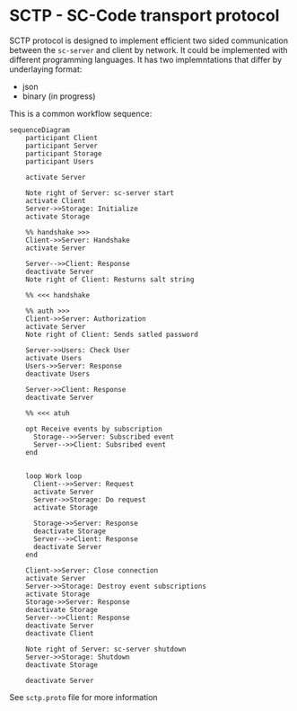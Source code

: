 # SCTP - SC-Code transport protocol

SCTP protocol is designed to implement efficient two sided communication between the `sc-server` and client by network.
It could be implemented with different programming languages. It has two implemntations that differ by underlaying format:

- json
- binary (in progress)

This is a common workflow sequence:

```mermaid
sequenceDiagram
    participant Client
    participant Server
    participant Storage
    participant Users

    activate Server

    Note right of Server: sc-server start
    activate Client
    Server->>Storage: Initialize
    activate Storage

    %% handshake >>>
    Client->>Server: Handshake
    activate Server
    
    Server-->>Client: Response
    deactivate Server
    Note right of Client: Resturns salt string

    %% <<< handshake

    %% auth >>>
    Client->>Server: Authorization
    activate Server
    Note right of Client: Sends satled password

    Server->>Users: Check User
    activate Users
    Users->>Server: Response
    deactivate Users

    Server->>Client: Response
    deactivate Server

    %% <<< atuh

    opt Receive events by subscription
      Storage-->>Server: Subscribed event
      Server-->>Client: Subsribed event
    end


    loop Work loop
      Client-->>Server: Request
      activate Server
      Server->>Storage: Do request
      activate Storage

      Storage->>Server: Response
      deactivate Storage
      Server-->>Client: Response
      deactivate Server  
    end

    Client->>Server: Close connection
    activate Server
    Server->>Storage: Destroy event subscriptions
    activate Storage
    Storage->>Server: Response
    deactivate Storage
    Server-->>Client: Response
    deactivate Server
    deactivate Client
    
    Note right of Server: sc-server shutdown
    Server->>Storage: Shutdown
    deactivate Storage

    deactivate Server
```


See `sctp.proto` file for more information